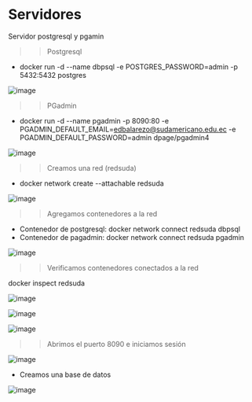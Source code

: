 # Servidores
Servidor postgresql y pgamin

>> Postgresql

- docker run -d --name dbpsql -e POSTGRES_PASSWORD=admin  -p 5432:5432 postgres

![image](https://user-images.githubusercontent.com/91167211/200640495-e8994bc9-b8d2-480a-b2a3-16acea4cc49e.png)

>>PGadmin

- docker run -d --name pgadmin -p 8090:80 -e PGADMIN_DEFAULT_EMAIL=edbalarezo@sudamericano.edu.ec -e PGADMIN_DEFAULT_PASSWORD=admin dpage/pgadmin4

![image](https://user-images.githubusercontent.com/91167211/200640970-cf3c4f20-a9a3-47c6-90e3-fffffc9ab277.png)

>> Creamos una red (redsuda)

- docker network create --attachable redsuda

![image](https://user-images.githubusercontent.com/91167211/200641329-3c5328aa-f684-43ad-920e-1336ba5cd6f6.png)

>>Agregamos contenedores a la red 

- Contenedor de postgresql: docker network connect redsuda dbpsql
- Contenedor de pagadmin: docker network connect redsuda pgadmin

![image](https://user-images.githubusercontent.com/91167211/200641456-1cdfc67e-9a76-409e-9b16-aad049e11f89.png)

>> Verificamos contenedores conectados a la red

docker inspect redsuda

![image](https://user-images.githubusercontent.com/91167211/200641670-486332f7-4a9d-4286-a9aa-3b665009b489.png)

![image](https://user-images.githubusercontent.com/91167211/200641708-acab6992-4316-4f0d-a11b-3a4b9f4cc910.png)

![image](https://user-images.githubusercontent.com/91167211/200641749-1290e6ea-652c-4f2c-a2b8-14fec0f660b4.png)

>> Abrimos el puerto 8090 e iniciamos sesión 

![image](https://user-images.githubusercontent.com/91167211/200642049-dd12da4d-2643-45b8-814c-fd6cb87fe252.png)

- Creamos una base de datos

![image](https://user-images.githubusercontent.com/91167211/202855469-63d9859c-3c8e-4f8d-9af9-f1bdd08108ea.png)

